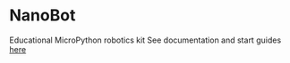 # NanoBot
Educational MicroPython robotics kit
See documentation and start guides [here](https://bram-hub.github.io/NanoNav/)
